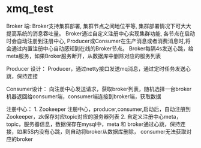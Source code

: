 # xmq_test


Broker 端:
    Broker支持集群部署, 集群节点之间地位平等, 集群部署情况下可大大提高系统的消息吞吐量。
    Broker通过自定义注册中心实现集群功能, 各节点在启动时会自动注册到注册中心,
    Producer或Consumer在生产消息或者消费消息时,将会通过内置注册中心自动感知到在线的Broker节点。
    Broker每隔4s发送心跳，给meta服务，如果Broker服务断开，从数据库中删除对应的服务列表
    
Producer 设计：
     Producer，通过netty接口发送mq消息，通过定时任务发送心跳，保持连接

Consumer设计：
    向注册中心发送请求，获取broker列表，随机选择一台broker机器返回给consumer端，consumer端连接到broker端，获取数据


注册中心：
    1. Zookeeper 注册中心，producer,consumer,启动后，自动注册到Zookeeper，zk保存对应topic对应的服务器列表
    2. 自定义注册中心meta，topic，服务器信息，数据保存在mysql中，meta 和 broker通过心跳，保持连接，如果5S内没有心跳，则自动将broker从数据库删除，       consumer无法获取对应的broker
